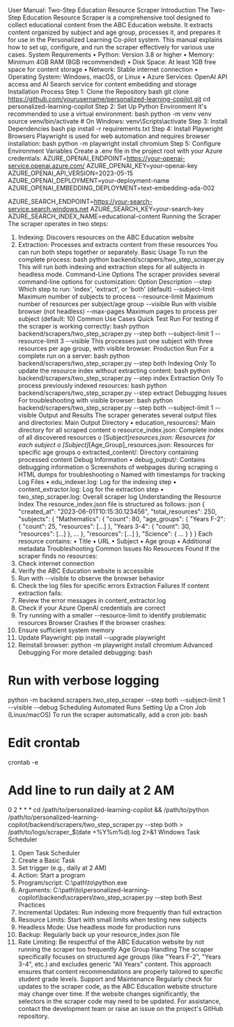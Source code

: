 User Manual: Two-Step Education Resource Scraper
Introduction
The Two-Step Education Resource Scraper is a comprehensive tool designed to collect educational content from the ABC Education website. It extracts content organized by subject and age group, processes it, and prepares it for use in the Personalized Learning Co-pilot system.
This manual explains how to set up, configure, and run the scraper effectively for various use cases.
System Requirements
•	Python: Version 3.8 or higher
•	Memory: Minimum 4GB RAM (8GB recommended)
•	Disk Space: At least 1GB free space for content storage
•	Network: Stable internet connection
•	Operating System: Windows, macOS, or Linux
•	Azure Services: OpenAI API access and AI Search service for content embedding and storage
Installation Process
Step 1: Clone the Repository
bash
git clone https://github.com/yourusername/personalized-learning-copilot.git
cd personalized-learning-copilot
Step 2: Set Up Python Environment
It's recommended to use a virtual environment:
bash
python -m venv venv
source venv/bin/activate  # On Windows: venv\Scripts\activate
Step 3: Install Dependencies
bash
pip install -r requirements.txt
Step 4: Install Playwright Browsers
Playwright is used for web automation and requires browser installation:
bash
python -m playwright install chromium
Step 5: Configure Environment Variables
Create a .env file in the project root with your Azure credentials:
AZURE_OPENAI_ENDPOINT=https://your-openai-service.openai.azure.com/
AZURE_OPENAI_KEY=your-openai-key
AZURE_OPENAI_API_VERSION=2023-05-15
AZURE_OPENAI_DEPLOYMENT=your-deployment-name
AZURE_OPENAI_EMBEDDING_DEPLOYMENT=text-embedding-ada-002

AZURE_SEARCH_ENDPOINT=https://your-search-service.search.windows.net
AZURE_SEARCH_KEY=your-search-key
AZURE_SEARCH_INDEX_NAME=educational-content
Running the Scraper
The scraper operates in two steps:
1.	Indexing: Discovers resources on the ABC Education website
2.	Extraction: Processes and extracts content from these resources
You can run both steps together or separately.
Basic Usage
To run the complete process:
bash
python backend/scrapers/two_step_scraper.py
This will run both indexing and extraction steps for all subjects in headless mode.
Command-Line Options
The scraper provides several command-line options for customization:
Option	Description
--step	Which step to run: 'index', 'extract', or 'both' (default)
--subject-limit	Maximum number of subjects to process
--resource-limit	Maximum number of resources per subject/age group
--visible	Run with visible browser (not headless)
--max-pages	Maximum pages to process per subject (default: 10)
Common Use Cases
Quick Test Run
For testing if the scraper is working correctly:
bash
python backend/scrapers/two_step_scraper.py --step both --subject-limit 1 --resource-limit 3 --visible
This processes just one subject with three resources per age group, with visible browser.
Production Run
For a complete run on a server:
bash
python backend/scrapers/two_step_scraper.py --step both
Indexing Only
To update the resource index without extracting content:
bash
python backend/scrapers/two_step_scraper.py --step index
Extraction Only
To process previously indexed resources:
bash
python backend/scrapers/two_step_scraper.py --step extract
Debugging Issues
For troubleshooting with visible browser:
bash
python backend/scrapers/two_step_scraper.py --step both --subject-limit 1 --visible
Output and Results
The scraper generates several output files and directories:
Main Output Directory
•	education_resources/: Main directory for all scraped content 
o	resource_index.json: Complete index of all discovered resources
o	[Subject]_resources.json: Resources for each subject
o	[Subject]_[Age_Group]_resources.json: Resources for specific age groups
o	extracted_content/: Directory containing processed content
Debug Information
•	debug_output/: Contains debugging information 
o	Screenshots of webpages during scraping
o	HTML dumps for troubleshooting
o	Named with timestamps for tracking
Log Files
•	edu_indexer.log: Log for the indexing step
•	content_extractor.log: Log for the extraction step
•	two_step_scraper.log: Overall scraper log
Understanding the Resource Index
The resource_index.json file is structured as follows:
json
{
  "created_at": "2023-06-01T10:15:30.123456",
  "total_resources": 250,
  "subjects": {
    "Mathematics": {
      "count": 80,
      "age_groups": {
        "Years F-2": {
          "count": 25,
          "resources": [...]
        },
        "Years 3-4": {
          "count": 30,
          "resources": [...]
        },
        ...
      },
      "resources": [...]
    },
    "Science": {
      ...
    }
  }
}
Each resource contains:
•	Title
•	URL
•	Subject
•	Age group
•	Additional metadata
Troubleshooting
Common Issues
No Resources Found
If the scraper finds no resources:
1.	Check internet connection
2.	Verify the ABC Education website is accessible
3.	Run with --visible to observe the browser behavior
4.	Check the log files for specific errors
Extraction Failures
If content extraction fails:
1.	Review the error messages in content_extractor.log
2.	Check if your Azure OpenAI credentials are correct
3.	Try running with a smaller --resource-limit to identify problematic resources
Browser Crashes
If the browser crashes:
1.	Ensure sufficient system memory
2.	Update Playwright: pip install --upgrade playwright
3.	Reinstall browser: python -m playwright install chromium
Advanced Debugging
For more detailed debugging:
bash
# Run with verbose logging
python -m backend.scrapers.two_step_scraper --step both --subject-limit 1 --visible --debug
Scheduling Automated Runs
Setting Up a Cron Job (Linux/macOS)
To run the scraper automatically, add a cron job:
bash
# Edit crontab
crontab -e

# Add line to run daily at 2 AM
0 2 * * * cd /path/to/personalized-learning-copilot && /path/to/python /path/to/personalized-learning-copilot/backend/scrapers/two_step_scraper.py --step both > /path/to/logs/scraper_$(date +\%Y\%m\%d).log 2>&1
Windows Task Scheduler
1.	Open Task Scheduler
2.	Create a Basic Task
3.	Set trigger (e.g., daily at 2 AM)
4.	Action: Start a program
5.	Program/script: C:\path\to\python.exe
6.	Arguments: C:\path\to\personalized-learning-copilot\backend\scrapers\two_step_scraper.py --step both
Best Practices
1.	Incremental Updates: Run indexing more frequently than full extraction
2.	Resource Limits: Start with small limits when testing new subjects
3.	Headless Mode: Use headless mode for production runs
4.	Backup: Regularly back up your resource_index.json file
5.	Rate Limiting: Be respectful of the ABC Education website by not running the scraper too frequently
Age Group Handling
The scraper specifically focuses on structured age groups (like "Years F-2", "Years 3-4", etc.) and excludes generic "All Years" content. This approach ensures that content recommendations are properly tailored to specific student grade levels.
Support and Maintenance
Regularly check for updates to the scraper code, as the ABC Education website structure may change over time. If the website changes significantly, the selectors in the scraper code may need to be updated.
For assistance, contact the development team or raise an issue on the project's GitHub repository.

